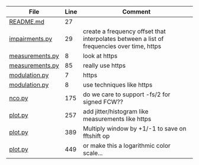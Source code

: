 | File | Line | Comment |
| ---- | ---- | ------- |
| [README.md](README.md#L27) | 27 |  |
| [impairments.py](rfproto/impairments.py#L29) | 29 |  create a frequency offset that interpolates between a list of frequencies over time, https |
| [measurements.py](rfproto/measurements.py#L8) | 8 |  look at https |
| [measurements.py](rfproto/measurements.py#L85) | 85 |  really use https |
| [modulation.py](rfproto/modulation.py#L7) | 7 |  https |
| [modulation.py](rfproto/modulation.py#L8) | 8 |  use techniques like https |
| [nco.py](rfproto/nco.py#L175) | 175 |  do we care to support -fs/2 for signed FCW?? |
| [plot.py](rfproto/plot.py#L257) | 257 |  add jitter/histogram like measurements like https |
| [plot.py](rfproto/plot.py#L389) | 389 |  Multiply window by +1/-1 to save on fftshift op |
| [plot.py](rfproto/plot.py#L449) | 449 |  or make this a logarithmic color scale... |
